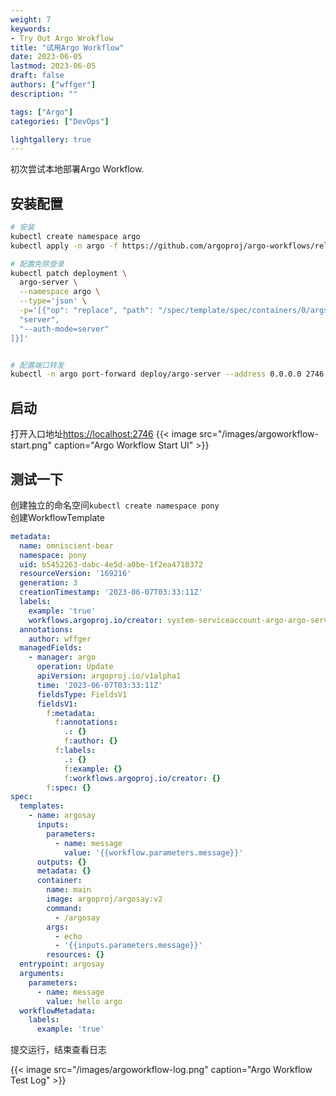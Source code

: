 ```yaml
---
weight: 7
keywords: 
- Try Out Argo Wrokflow
title: "试用Argo Workflow"
date: 2023-06-05
lastmod: 2023-06-05
draft: false
authors: ["wffger"]
description: ""

tags: ["Argo"]
categories: ["DevOps"]

lightgallery: true
---
```


初次尝试本地部署Argo Workflow.

<!--more-->

## 安装配置
```bash
# 安装
kubectl create namespace argo
kubectl apply -n argo -f https://github.com/argoproj/argo-workflows/releases/latest/download/install.yaml

# 配置免除登录
kubectl patch deployment \
  argo-server \
  --namespace argo \
  --type='json' \
  -p='[{"op": "replace", "path": "/spec/template/spec/containers/0/args", "value": [
  "server",
  "--auth-mode=server"
]}]'


# 配置端口转发
kubectl -n argo port-forward deploy/argo-server --address 0.0.0.0 2746:2746
```

## 启动
打开入口地址[https://localhost:2746](https://localhost:2746)
{{< image src="/images/argoworkflow-start.png" caption="Argo Workflow Start UI" >}}

## 测试一下
创建独立的命名空间`kubectl create namespace pony`  
创建WorkflowTemplate  
```yml
metadata:
  name: omniscient-bear
  namespace: pony
  uid: b5452263-dabc-4e5d-a0be-1f2ea4710372
  resourceVersion: '169216'
  generation: 3
  creationTimestamp: '2023-06-07T03:33:11Z'
  labels:
    example: 'true'
    workflows.argoproj.io/creator: system-serviceaccount-argo-argo-server
  annotations:
    author: wffger
  managedFields:
    - manager: argo
      operation: Update
      apiVersion: argoproj.io/v1alpha1
      time: '2023-06-07T03:33:11Z'
      fieldsType: FieldsV1
      fieldsV1:
        f:metadata:
          f:annotations:
            .: {}
            f:author: {}
          f:labels:
            .: {}
            f:example: {}
            f:workflows.argoproj.io/creator: {}
        f:spec: {}
spec:
  templates:
    - name: argosay
      inputs:
        parameters:
          - name: message
            value: '{{workflow.parameters.message}}'
      outputs: {}
      metadata: {}
      container:
        name: main
        image: argoproj/argosay:v2
        command:
          - /argosay
        args:
          - echo
          - '{{inputs.parameters.message}}'
        resources: {}
  entrypoint: argosay
  arguments:
    parameters:
      - name: message
        value: hello argo
  workflowMetadata:
    labels:
      example: 'true'

```

提交运行，结束查看日志

{{< image src="/images/argoworkflow-log.png" caption="Argo Workflow Test Log" >}}